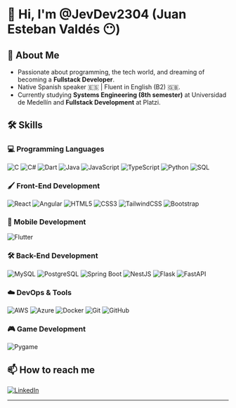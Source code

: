 # 👋 Hi, I'm @JevDev2304 (Juan Esteban Valdés 😶)

## 🚀 About Me
- Passionate about programming, the tech world, and dreaming of becoming a **Fullstack Developer**.
- Native Spanish speaker 🇪🇸 | Fluent in English (B2) 🇬🇧.
- Currently studying **Systems Engineering (8th semester)** at Universidad de Medellín and **Fullstack Development** at Platzi.

## 🛠️ Skills

### 💻 Programming Languages
![C](https://img.shields.io/badge/C-00599C?style=flat-square&logo=c&logoColor=white)
![C#](https://img.shields.io/badge/C%23-239120?style=flat-square&logo=c-sharp&logoColor=white)
![Dart](https://img.shields.io/badge/Dart-0175C2?style=flat-square&logo=dart&logoColor=white)
![Java](https://img.shields.io/badge/Java-ED8B00?style=flat-square&logo=java&logoColor=white)
![JavaScript](https://img.shields.io/badge/JavaScript-F7DF1E?style=flat-square&logo=javascript&logoColor=black)
![TypeScript](https://img.shields.io/badge/TypeScript-3178C6?style=flat-square&logo=typescript&logoColor=white)
![Python](https://img.shields.io/badge/Python-3776AB?style=flat-square&logo=python&logoColor=white)
![SQL](https://img.shields.io/badge/SQL-4479A1?style=flat-square&logo=postgresql&logoColor=white)

### 🖌️ Front-End Development
![React](https://img.shields.io/badge/React-61DAFB?style=flat-square&logo=react&logoColor=black)
![Angular](https://img.shields.io/badge/Angular-DD0031?style=flat-square&logo=angular&logoColor=white)
![HTML5](https://img.shields.io/badge/HTML5-E34F26?style=flat-square&logo=html5&logoColor=white)
![CSS3](https://img.shields.io/badge/CSS3-1572B6?style=flat-square&logo=css3&logoColor=white)
![TailwindCSS](https://img.shields.io/badge/TailwindCSS-06B6D4?style=flat-square&logo=tailwindcss&logoColor=white)
![Bootstrap](https://img.shields.io/badge/Bootstrap-7952B3?style=flat-square&logo=bootstrap&logoColor=white)

### 📱 Mobile Development
![Flutter](https://img.shields.io/badge/Flutter-02569B?style=flat-square&logo=flutter&logoColor=white)

### 🛠️ Back-End Development
![MySQL](https://img.shields.io/badge/MySQL-4479A1?style=flat-square&logo=mysql&logoColor=white)
![PostgreSQL](https://img.shields.io/badge/PostgreSQL-336791?style=flat-square&logo=postgresql&logoColor=white)
![Spring Boot](https://img.shields.io/badge/Spring_Boot-6DB33F?style=flat-square&logo=spring-boot&logoColor=white)
![NestJS](https://img.shields.io/badge/NestJS-E0234E?style=flat-square&logo=nestjs&logoColor=white)
![Flask](https://img.shields.io/badge/Flask-000000?style=flat-square&logo=flask&logoColor=white)
![FastAPI](https://img.shields.io/badge/FastAPI-009688?style=flat-square&logo=fastapi&logoColor=white)

### ☁️ DevOps & Tools
![AWS](https://img.shields.io/badge/AWS-232F3E?style=flat-square&logo=amazonaws&logoColor=white)
![Azure](https://img.shields.io/badge/Azure-0078D4?style=flat-square&logo=microsoftazure&logoColor=white)
![Docker](https://img.shields.io/badge/Docker-2496ED?style=flat-square&logo=docker&logoColor=white)
![Git](https://img.shields.io/badge/Git-F05032?style=flat-square&logo=git&logoColor=white)
![GitHub](https://img.shields.io/badge/GitHub-181717?style=flat-square&logo=github&logoColor=white)

### 🎮 Game Development
![Pygame](https://img.shields.io/badge/Pygame-306998?style=flat-square&logo=python&logoColor=white)

## 📫 How to reach me
[![LinkedIn](https://img.shields.io/badge/LinkedIn-Profile-blue?style=for-the-badge&logo=linkedin)](https://www.linkedin.com/in/juanesvaldesospina/)

---

<!---
JevDev2304/JevDev2304 is a ✨ special ✨ repository because its `README.md` (this file) appears on your GitHub profile.
You can click the Preview link to take a look at your changes.
--->
